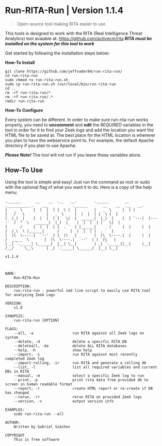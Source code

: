 # Run-RITA-Run | Version 1.1.4
> Open-source tool making RITA easier to use

This tools is designed to work with the RITA (Real Intelligence Threat Analytics) tool avaiable at: https://github.com/activecm/rita
***RITA must be installed on the system for this tool to work***

Get started by following the installation steps below:

**How-To Install**
```
git clone https://github.com/jeffvader84/run-rita-run/
cd run-rita-run
sudo chmod +x run-rita-run.sh
sudo cp run-rita-run.sh /usr/local/bin/run-rita-run
cd ..
rm -rf run-rita-run/*
rm -rf run-rita-run/.*
rmdir run-rita-run
```

**How-To Configure**

Every system can be different.  In order to make sure run-rita-run works properly, you need to **uncomment** and **edit** the *REQUIRED* variables in the tool in order for it to find your Zeek logs and add the location you want the HTML file to be saved at.  The best place for the HTML location is wherever you plan to have the webservice point to.  For example, the default Apache directory if you plan to use Apache.

***Please Note!***
The tool will not run if you leave these variables alone.

## How-To Use
Using the tool is simple and easy!  Just run the command as root or sudo with the optional flag of what you want it to do.  Here is a copy of the help menu:
```
.______       __    __  .__   __.        .______       __  .___________.    ___           .______       __    __  .__   __.
|   _  \     |  |  |  | |  \ |  |        |   _  \     |  | |           |   /   \          |   _  \     |  |  |  | |  \ |  |
|  |_)  |    |  |  |  | |   \|  |  ______|  |_)  |    |  | `---|  |----`  /  ^  \   ______|  |_)  |    |  |  |  | |   \|  |
|      /     |  |  |  | |  . `  | |______|      /     |  |     |  |      /  /_\  \ |______|      /     |  |  |  | |  . `  |
|  |\  \----.|  `--'  | |  |\   |        |  |\  \----.|  |     |  |     /  _____  \       |  |\  \----.|  `--'  | |  |\   |
| _| `._____| \______/  |__| \__|        | _| `._____||__|     |__|    /__/     \__\      | _| `._____| \______/  |__| \__|

v1.1.4



NAME:
	Run-RITA-Run

DESCRIPTION:
	run-rita-run - powerful cmd line script to easily use RITA tool for analyzing Zeek Logs

VERSION:
	v1.0

SYNOPSIS:
	run-rita-run [OPTION]

FLAGS:
	--all, -a                  run RITA against all Zeek logs on system
	--delete, -d               delete a specific RITA DB
	--deleteall, -da           delete ALL RITA databases
	--help, -h                 show help
	--import, -i               run RITA against most recently completed Zeek log
	--import-rolling, -ir      run RITA and generate a rolling db
	--list, -l                 list all required variables and current DBs in RITA
	--manual, -m               select a specific Zeek log to run
	--print, -p                print rita data from provided db to screen in human readable format
	--report, -r               create HTML report or re-create if DB has changed
	--rerun, -rr               rerun RITA on provided Zeek logs
	--version, -v              output version info

EXAMPLES:
	sudo run-rita-run --all

AUTHOR:
	Written by Gabriel Simches

COPYRIGHT
	This is free software
```
